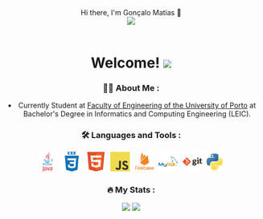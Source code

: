 <div id="header" align="center">
Hi there, I'm Gonçalo Matias 👋
</div>

<div id="header" align="center">
  <img src="https://media.giphy.com/media/v1.Y2lkPTc5MGI3NjExNmI0ZGQ5YmYwNTA4YjgwOGRkZWIzMTFjNjU4MjcyMzlhNzYzYzZhYyZlcD12MV9pbnRlcm5hbF9naWZzX2dpZklkJmN0PXM/M9gbBd9nbDrOTu1Mqx/giphy.gif" width="100"/>
</div>

<div id="badges" align="center">
<img src="https://komarev.com/ghpvc/?username=GoncaloMatias1&style=flat-square&color=blue" alt=""/>

<h1>
  Welcome!
  <img src="https://media.giphy.com/media/hvRJCLFzcasrR4ia7z/giphy.gif" width="30px"/>
</h1>

### :man_technologist: About Me :
  - Currently Student at <a href="https://sigarra.up.pt/feup/pt/web_page.Inicial">Faculty of Engineering of the University of Porto</a> at Bachelor's Degree in Informatics and Computing Engineering (LEIC).

### :hammer_and_wrench: Languages and Tools :
<div>
  <img src="https://github.com/devicons/devicon/blob/master/icons/java/java-original-wordmark.svg" title="Java" alt="Java" width="40" height="40"/>&nbsp;
  <img src="https://github.com/devicons/devicon/blob/master/icons/css3/css3-plain-wordmark.svg"  title="CSS3" alt="CSS" width="40" height="40"/>&nbsp;
  <img src="https://github.com/devicons/devicon/blob/master/icons/html5/html5-original.svg" title="HTML5" alt="HTML" width="40" height="40"/>&nbsp;
  <img src="https://github.com/devicons/devicon/blob/master/icons/javascript/javascript-original.svg" title="JavaScript" alt="JavaScript" width="40" height="40"/>&nbsp;
  <img src="https://github.com/devicons/devicon/blob/master/icons/firebase/firebase-plain-wordmark.svg" title="Firebase" alt="Firebase" width="40" height="40"/>&nbsp;
  <img src="https://github.com/devicons/devicon/blob/master/icons/mysql/mysql-original-wordmark.svg" title="MySQL"  alt="MySQL" width="40" height="40"/>&nbsp;
  <img src="https://github.com/devicons/devicon/blob/master/icons/git/git-original-wordmark.svg" title="Git" **alt="Git" width="40" height="40"/>
  <img src="https://raw.githubusercontent.com/devicons/devicon/master/icons/python/python-original.svg" alt="python" width="40" height="40"/>
</div>

### :fire: My Stats :
<div align="center">
  <img height="180em" src="https://github-readme-stats.vercel.app/api?username=GoncaloMatias1&show_icons=true&theme=default&include_all_commits=true&count_private=true"/>
  <img height="180em" src="https://github-readme-stats.vercel.app/api/top-langs/?username=GoncaloMatias1&layout=compact&langs_count=7&theme=default"/>   
</div>

